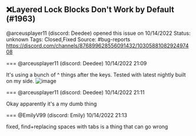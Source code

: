 ## ❌Layered Lock Blocks Don't Work by Default (#1963)
@arceusplayer11 (discord: Deedee) opened this issue on 10/14/2022
Status: unknown
Tags: Closed,Fixed
Source: #bug-reports https://discord.com/channels/876899628556091432/1030588108292497408


=== @arceusplayer11 (discord: Deedee) 10/14/2022 21:09

It's using a bunch of ^ things after the keys. Tested with latest nightly built on my side.
![image](https://cdn.discordapp.com/attachments/1030588108292497408/1030588108414132224/unknown.png?ex=65eb7e78&is=65d90978&hm=7def7c258d2fe28bc7376d72bbbf409afb63ddbc4e54bdb8b8c443cac315a26b&)

=== @arceusplayer11 (discord: Deedee) 10/14/2022 21:11

Okay apparently it's a my dumb thing

=== @EmilyV99 (discord: Emily) 10/14/2022 21:13

fixed, find+replacing spaces with tabs is a thing that can go wrong
